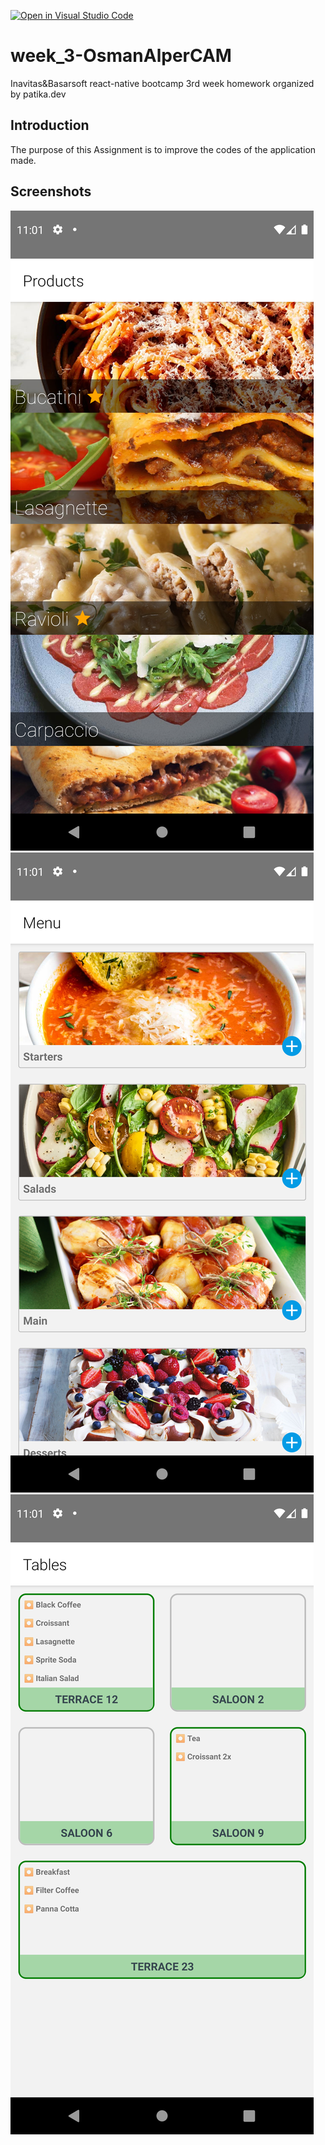 [![Open in Visual Studio Code](https://classroom.github.com/assets/open-in-vscode-f059dc9a6f8d3a56e377f745f24479a46679e63a5d9fe6f495e02850cd0d8118.svg)](https://classroom.github.com/online_ide?assignment_repo_id=6489697&assignment_repo_type=AssignmentRepo)

# week_3-OsmanAlperCAM
Inavitas&Basarsoft react-native bootcamp 3rd week homework organized by patika.dev

## Introduction
The purpose of this Assignment is to improve the codes of the application made.

## Screenshots
![Screenshot](./screenshots/Screenshot_1639652483.png)
![Screenshot](./screenshots/Screenshot_1639652497.png)
![Screenshot](./screenshots/Screenshot_1639652504.png)

